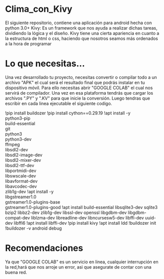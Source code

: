 # Clima_con_Kivy

El siguiente repositorio, contiene una aplicación para android hecha con python 3.0+
Kivy:
  Es un framework que nos ayuda a realizar dichas tareas, dividiendo la lógica y el diseño.
  Kivy tiene una cierta apariencia en cuanto a la estructura de html o css, haciendo que nosotros seamos más ordenados a la hora de programar


# Lo que necesitas...

Una vez desarrollado tu proyecto, necesitas convertir o compilar todo a un archivo "APK" el cual será el resultado final que podrás instalar en tu dispositivo móvil.
Para ello necesitas abrir "GOOGLE COLAB" el cual nos servirá de compilador.
Una vez en esa plataforma tendrás que cargar los archivos ".PY" y ".KV" para que inicie la conversión.
Luego tendras que escribir en cada linea ejecutable el siguiente codigo.

!pip install buildozer
!pip install cython==0.29.19
!apt install -y \
    python3-pip \
    build-essential \
    git \
    python3 \
    python3-dev \
    ffmpeg \
    libsdl2-dev \
    libsdl2-image-dev \
    libsdl2-mixer-dev \
    libsdl2-ttf-dev \
    libportmidi-dev \
    libswscale-dev \
    libavformat-dev \
    libavcodec-dev \
    zlib1g-dev
!apt install -y \
    libgstreamer1.0 \
    gstreamer1.0-plugins-base \
    gstreamer1.0-plugins-good
!apt install build-essential libsqlite3-dev sqlite3 bzip2 libbz2-dev zlib1g-dev libssl-dev openssl libgdbm-dev libgdbm-compat-dev liblzma-dev libreadline-dev libncursesw5-dev libffi-dev uuid-dev libffi6
!apt install libffi-dev
!pip install kivy
!apt install ldd
!buildozer init
!buildozer -v android debug

# Recomendaciones
Ya que "GOOGLE COLAB" es un servicio en linea, cualquier interrupción en la red,hará que nos arroje un error, asi que asegurate de contar con una buena red.

